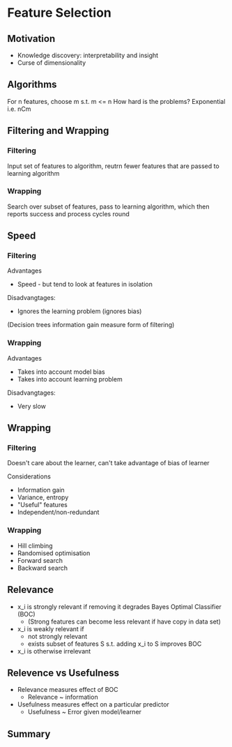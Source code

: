 # Feature Selection

## Motivation

* Knowledge discovery: interpretability and insight
* Curse of dimensionality

## Algorithms

For n features, choose m s.t. m <= n
How hard is the problems? Exponential i.e. nCm

## Filtering and Wrapping

### Filtering

Input set of features to algorithm, reutrn fewer features that are passed to 
learning algorithm

### Wrapping

Search over subset of features, pass to learning algorithm, which then reports
success and process cycles round

## Speed

### Filtering

Advantages
* Speed - but tend to look at features in isolation

Disadvangtages:
* Ignores the learning problem (ignores bias)

(Decision trees information gain measure form of filtering)

### Wrapping

Advantages
* Takes into account model bias
* Takes into account learning problem

Disadvangtages:
* Very slow

## Wrapping

### Filtering

Doesn't care about the learner, can't take advantage of bias of learner

Considerations

* Information gain
* Variance, entropy
* "Useful" features
* Independent/non-redundant

### Wrapping

* Hill climbing
* Randomised optimisation
* Forward search
* Backward search

## Relevance

* x_i is strongly relevant if removing it degrades Bayes Optimal Classifier 
  (BOC)
  - (Strong features can become less relevant if have copy in data set)
* x_i is weakly relevant if
  - not strongly relevant
  - exists subset of features S s.t. adding x_i to S improves BOC
* x_i is otherwise irrelevant

## Relevence vs Usefulness

* Relevance measures effect of BOC
  - Relevance ~ information
* Usefulness measures effect on a particular predictor
  - Usefulness ~ Error given model/learner

## Summary


